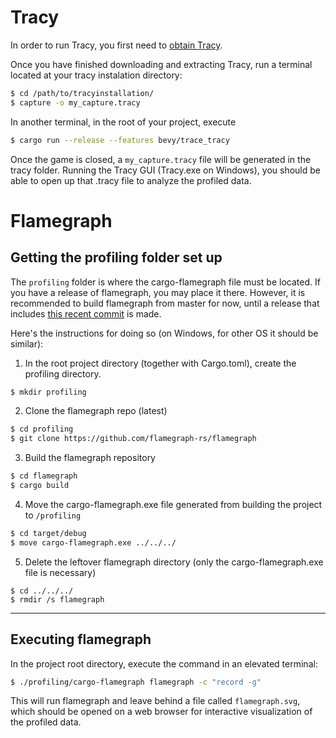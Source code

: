 # Tracy

In order to run Tracy, you first need to [obtain Tracy](https://github.com/wolfpld/tracy/releases).

Once you have finished downloading and extracting Tracy, run a terminal located at your tracy instalation directory:
```sh
$ cd /path/to/tracyinstallation/
$ capture -o my_capture.tracy
```
In another terminal, in the root of your project, execute
```sh
$ cargo run --release --features bevy/trace_tracy
``` 
Once the game is closed, a `my_capture.tracy` file will be generated in the tracy folder. Running the Tracy GUI (Tracy.exe on Windows), you should be able to open up that .tracy file to analyze the profiled data. 


# Flamegraph

## Getting the profiling folder set up
The `profiling` folder is where the cargo-flamegraph file must be located. If you have a release of flamegraph, you may place it there. However, it is recommended to build flamegraph from master for now, until a release that includes [this recent commit](https://github.com/flamegraph-rs/flamegraph/commit/5dbce355aef63b1e272625887e0cc806afdc186d) is made.

Here's the instructions for doing so (on Windows, for other OS it should be similar):


1. In the root project directory (together with Cargo.toml), create the profiling directory.
```sh
$ mkdir profiling 
``` 
2. Clone the flamegraph repo (latest)
```sh
$ cd profiling
$ git clone https://github.com/flamegraph-rs/flamegraph
``` 
3. Build the flamegraph repository
```sh
$ cd flamegraph
$ cargo build
```
4. Move the cargo-flamegraph.exe file generated from building the project to `/profiling`
```sh
$ cd target/debug
$ move cargo-flamegraph.exe ../../../
``` 
5. Delete the leftover flamegraph directory (only the cargo-flamegraph.exe file is necessary)
```
$ cd ../../../
$ rmdir /s flamegraph
``` 
---

## Executing flamegraph


In the project root directory, execute the command in an elevated terminal:
```sh
$ ./profiling/cargo-flamegraph flamegraph -c "record -g"
```

This will run flamegraph and leave behind a file called `flamegraph.svg`, which should be opened on a web browser for interactive visualization of the profiled data.